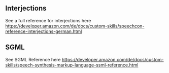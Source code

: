 ## Interjections
See a full reference for interjections here
https://developer.amazon.com/de/docs/custom-skills/speechcon-reference-interjections-german.html

## SGML
See SGML Reference here
https://developer.amazon.com/de/docs/custom-skills/speech-synthesis-markup-language-ssml-reference.html